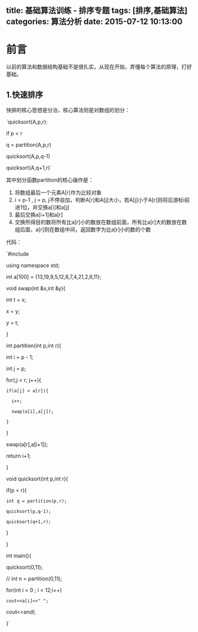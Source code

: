 title: 基础算法训练 - 排序专题
tags: [排序,基础算法]
categories: 算法分析
date: 2015-07-12 10:13:00
---

# 前言

以前的算法和数据结构基础不是很扎实，从现在开始，弄懂每个算法的原理，打好基础。

## 1.快速排序

快排的核心思想是分治，核心算法则是对数组的划分：

`quicksort(A,p,r):

if p < r

q = partition(A,p,r)

quicksort(A,p,q-1)

quicksort(A,q+1,r)`

其中划分函数partition的核心操作是：

1.  将数组最后一个元素A[r]作为比较对象
2.  i = p-1 , j = p, j不停自加，判断A[r]和A[j]大小，若A[j]小于A[r]则将后游标i前进1位，并交换a[i]和a[j]
3.  最后交换a[i+1]和a[r]
4.  交换所得目的数将所有比a[r]小的数放在数组前面，所有比a[r]大的数放在数组后面，a[r]则在数组中间，返回数字为比a[r]小的数的个数

代码：

`#include <iostream>

using namespace std;

int a[100] = {13,19,9,5,12,8,7,4,21,2,6,11};

void swap(int &x,int &y){

  int t = x;

  x = y;

  y = t;

}

int partition(int p,int r){

  int i = p - 1;

  int j = p;

  for(;j < r; j++){

    if(a[j] < a[r]){

      i++;

      swap(a[i],a[j]);

    }

  }

  swap(a[r],a[i+1]);

  return i+1;

}

void quicksort(int p,int r){

  if(p < r){

    int q = partition(p,r);

    quicksort(p,q-1);

    quicksort(q+1,r);

  }

}

int main(){

 quicksort(0,11); 

  // int n = partition(0,11);

  for(int i = 0 ; i < 12;i++)

    cout<<a[i]<<" ";

  cout<<endl;

}`